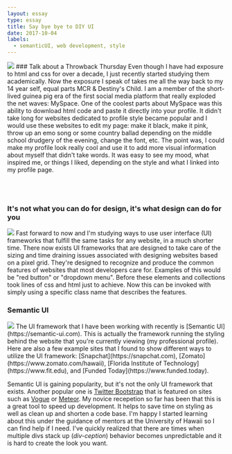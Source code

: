 ```yaml
---
layout: essay
type: essay
title: Say bye bye to DIY UI
date: 2017-10-04
labels:
  - semanticUI, web development, style
---
```


<img class="ui medium centered image" src="http://thehigherlearning.com/wp-content/uploads/2016/06/myspace-hack-feat-830x450.png">
### Talk about a Throwback Thursday 
Even though I have had exposure to html and css for over a decade, I just recently started studying them academically. Now the exposure I speak of takes me all the way back to my 14 year self, equal parts MCR & Destiny's Child. I am a member of the short-lived guinea pig era of the first social media platform that really exploded the net waves: MySpace. One of the coolest parts about MySpace was this ability to download html code and paste it directly into your profile. It didn't take long for websites dedicated to profile style became popular and I would use these websites to edit my page: make it black, make it pink, throw up an emo song or some country ballad depending on the middle school drudgery of the evening, change the font, etc. The point was, I could make my profile look really cool and use it to add more visual information about myself that didn't take words. It was easy to see my mood, what inspired me, or things I liked, depending on the style and what I linked into my profile page. 

<br><br> 

### It's not what you can do for design, it's what design can do for you
<img class="ui medium right floated image" src="https://ehkoo.github.io/semantic-ui-examples/images/theme.png">
Fast forward to now and I'm studying ways to use user interface (UI) frameworks that fulfill the same tasks for any website, in a much shorter time. There now exists UI frameworks that are designed to take care of the sizing and time draining issues associated with designing websites based on a pixel grid. They're designed to recognize and produce the common features of websites that most developers care for. Examples of this would be "red button" or "dropdown menu". Before these elements and collections took lines of css and html just to achieve. Now this can be invoked with simply using a specific class name that describes the features.  <br> 

### Semantic UI
<img class="ui medium left floated image" src="https://encrypted-tbn0.gstatic.com/images?q=tbn:ANd9GcQZQ8fteJJI_LMx5XRVLgW0aOB7XtQRyjBguSLhE8IGpGqxvS-b">
The UI framework that I have been working with recently is [Semantic UI](https://semantic-ui.com). This is actually the framework running the styling behind the website that you're currently viewing (my professional profile). Here are also a few example sites that I found to show different ways to utilize the UI framework: [Snapchat](https://snapchat.com), [Zomato](https://www.zomato.com/hawaii), [Florida Institute of Technology](https://www.fit.edu), and [Funded Today](https://www.funded.today). <br>


Semantic UI is gaining popularity, but it's not the only UI framework that exists. Another popular one is [Twitter Bootstrap](http://getbootstrap.com) that is featured on sites such as [Vogue](https://www.vogue.com) or [Meteor](https://www.meteor.com). My novice recepetion so far has been that this is a great tool to speed up development. It helps to save time on styling as well as clean up and shorten a code base. I'm happy I started learning about this under the guidance of mentors at the University of Hawaii so I can find help if I need. I've quickly realized that there are times when multiple divs stack up (*div-ception*) behavior becomes unpredictable and it is hard to create the look you want. 

